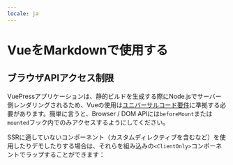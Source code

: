 ```yaml
---
locale: ja
---
```

# VueをMarkdownで使用する

## ブラウザAPIアクセス制限

VuePressアプリケーションは、静的ビルドを生成する際にNode.jsでサーバー側レンダリングされるため、Vueの使用は[ユニバーサルコード要件](https://ssr.vuejs.org/en/universal.html)に準拠する必要があります。簡単に言うと、Browser / DOM APIには`beforeMount`または`mounted`フック内でのみアクセスするようにしてください。

SSRに適していないコンポーネント（カスタムディレクティブを含むなど）を使用したりデモしたりする場合は、それらを組み込みの`<ClientOnly>`コンポーネントでラップすることができます：

##